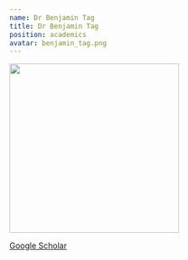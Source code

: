 ```yaml
---
name: Dr Benjamin Tag
title: Dr Benjamin Tag
position: academics
avatar: benjamin_tag.png
---
```


<img width="300" src="{{site.baseurl}}/images/people/{{page.avatar}}" data-action="zoom">

<i class="fa fa-bar-chart"></i> [Google Scholar](https://scholar.google.com.au/citations?hl=en&user=a_w_NqMAAAAJ)
<br>
<!-- <i class="fa fa-home"></i> [Homepage](https://) -->
